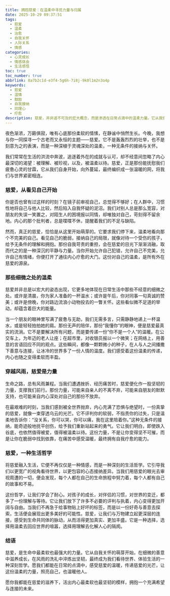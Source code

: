 ```yaml
---
title: 拥抱慈爱：在温柔中寻觅力量与归属
date: 2025-10-29 09:37:51
tags:
  - 慈爱
  - 温柔
  - 治愈
  - 自我关怀
  - 人际关系
  - 情感
categories:
  - 心灵成长
  - 情感体会
  - 生活感悟
toc: true
toc_number: true
abbrlink: 8a7b2c1d-e3f4-5g6h-7i8j-9k0l1m2n3o4p
keywords:
  - 慈爱
  - 温情
  - 鼓励
  - 自我接纳
  - 同理心
  - 疗愈
description: 慈爱，并非遥不可及的宏大概念，而是渗透在日常点滴中的温柔力量。它从我们内心深处萌芽，滋养自我，而后向外延伸，连接他人，最终成为穿越生命风雨的坚韧底色。这篇文章将带你一同感受慈爱的真谛，如何在自我关怀中找到力量，又如何在与世界的互动中传递温暖，最终拥抱一个更完整、更充满希望的自己。
---
```


夜色渐浓，万籁俱寂，唯有心底那份柔软的情愫，在静谧中悄然生长。今晚，我想与你一同探寻一个古老而又永恒的主题——慈爱。它不是轰轰烈烈的壮举，也不是刻意为之的表演，而是一种深植于灵魂深处的温柔，一种无条件的接纳与关怀。

我们常常在生活的洪流中奔波，追逐着外在的成就与认可，却不经意间忽略了内心最深切的渴望：被理解、被珍视，以及，被温柔以待。慈爱，正是那份能抚慰我们疲惫心灵的甘霖，它从我们自身开始，向外蔓延，最终编织成一张温暖的网，将我们与世界紧密相连。

### 慈爱，从看见自己开始

你是否也曾有过这样的时刻？在镜子前审视自己，总觉得不够好；在人群中，习惯性地将自己与他人比较，然后陷入自我怀疑的泥沼。我们对别人总是那么宽容，对朋友的失误一笑置之，对陌生人的困境报以同情，却唯独对自己，苛刻得不留余地。内心的那个批判者，总是喋喋不休，提醒着我们的不足与缺陷。

然而，真正的慈爱，恰恰是从这里开始萌芽的。它要求我们停下来，温柔地看向那个不完美的自己。看见自己的脆弱，接纳自己的局限，就像对待一个受伤的孩子，给予无条件的理解和拥抱。那份自我苛责的重担，会在慈爱的目光下渐渐消融，取而代之的是一种深沉的平静与力量。当你开始允许自己犯错，允许自己不完美，允许自己有情绪，你便打开了通往内心疗愈的大门。这份对自己的温柔，是所有外在慈爱的源泉。

### 那些细微之处的温柔

慈爱并非总是以宏大的姿态出现，它更多地体现在日常生活中那些不经意的细微之处。或许是清晨，你为家人准备的一杯温水；或许是午后，你对同事一句真诚的赞美；或许是傍晚，你对路边流浪小动物投去的一瞥关怀。这些看似微不足道的举动，却蕴含着巨大的能量。

当一个朋友的眼神里写满了疲惫与无助，我们无需多言，只需静静地递上一杯温水，或是轻轻拍拍她的肩。那份无声的陪伴，那份“我懂你”的眼神，便是慈爱最真实的流淌。它不是要解决所有问题，而是要传递一份“你不是一个人”的温暖。在公交车上，为年迈的老人让座；在超市里，对收银员报以一个微笑；在网络上，用善意的言语回应不同的观点。这些瞬间，都像一颗颗微小的种子，在人与人之间播撒下善意与连接，让冰冷的世界多了一份人情的温度。我们感受着这份温柔的传递，内心也随之变得柔软而丰盈。

### 穿越风雨，慈爱是力量

生命之路，总有风雨兼程。当我们遭遇挫折、经历痛苦时，慈爱便化作一股坚韧的力量，支撑我们前行。那份力量，可能来自亲人的不离不弃，可能来自朋友的默默支持，也可能来自内心深处对自己的那份不放弃。

在最艰难的时刻，当我们感到被全世界抛弃，内心充满了恐惧与绝望时，一份真挚的慈爱，就像一束穿透乌云的光芒。它不评判你的软弱，不指责你的过失，只是温柔地告诉你：“没关系，你可以哭，你可以痛，我在这里陪着你。”这种无条件的接纳，能奇迹般地抚平创伤，给予我们重新站起来的勇气。它让我们明白，即使跌入谷底，也依然值得被爱，值得被温柔以待。这份力量，不是让你变得坚不可摧，而是让你在脆弱中找到依靠，在痛苦中感受温暖，最终拥有自我疗愈的能力。

### 慈爱，一种生活哲学

将慈爱融入生活，它便不再仅仅是一种情感，而是一种深刻的生活哲学。它引导我们以更宽广的视角看待世界，以更包容的心态接纳差异。当我们用慈爱的眼光去审视周遭的一切，便会发现，每个人都在自己的生命旅程中努力着，每个人都有自己的故事和不易。

这份哲学，让我们学会了耐心。对孩子的成长，对伴侣的习惯，对世界的变迁，都多了一份理解与等待。它让我们放下了许多不必要的评判与执着，内心变得更加开阔与自由。当我们不再急于给事物贴上好坏的标签，而是以一份好奇与善意去探索，生活便会展现出更多美好的可能性。慈爱，让我们与万物建立起更深层的连接，感受到生命共同体的脉动，从而活得更加真实、更加丰盛。它是一种选择，选择用温柔去回应世界的喧嚣，选择用理解去化解人心的隔阂。

### 结语

慈爱，是生命中最柔软也最强大的力量。它从自我关怀的萌芽开始，在细微的善意中滋养成长，在风雨的洗礼中淬炼出坚韧，最终成为我们看待世界、体验生活的一种深刻哲学。愿我们都能在日常的点滴中，感受慈爱的温暖，传递慈爱的光芒，让这份温柔的力量，照亮自己，也温暖他人。

愿你我都能在慈爱的滋养下，活出内心最柔软也最坚韧的模样，拥抱一个充满希望与连接的未来。